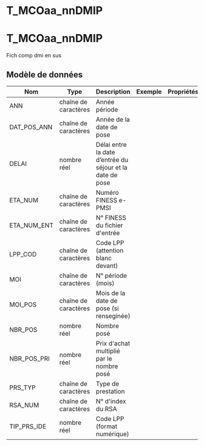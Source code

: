 # T_MCOaa_nnDMIP

<!-- ATTENTION : Ne pas supprimer ou modifier la ligne ci-dessous -->
# T_MCOaa_nnDMIP

Fich comp dmi en sus


## Modèle de données

|Nom|Type|Description|Exemple|Propriétés|
|-|-|-|-|-|
|ANN|chaîne de caractères|Année période|||
|DAT_POS_ANN|chaîne de caractères|Année de la date de pose|||
|DELAI|nombre réel|Délai entre la date d’entrée du séjour et la date de pose|||
|ETA_NUM|chaîne de caractères|Numéro FINESS e-PMSI|||
|ETA_NUM_ENT|chaîne de caractères|N° FINESS du fichier d'entrée|||
|LPP_COD|chaîne de caractères|Code LPP (attention blanc devant)|||
|MOI|chaîne de caractères|N° période (mois)|||
|MOI_POS|chaîne de caractères|Mois de la date de pose (si renseginée)|||
|NBR_POS|nombre réel|Nombre posé|||
|NBR_POS_PRI|nombre réel|Prix d'achat multiplié par le nombre posé|||
|PRS_TYP|chaîne de caractères|Type de prestation|||
|RSA_NUM|chaîne de caractères|N° d'index du RSA|||
|TIP_PRS_IDE|nombre réel|Code LPP (format numérique)|||

<!-- ATTENTION : Ne pas supprimer ou modifier la ligne ci-dessus -->
